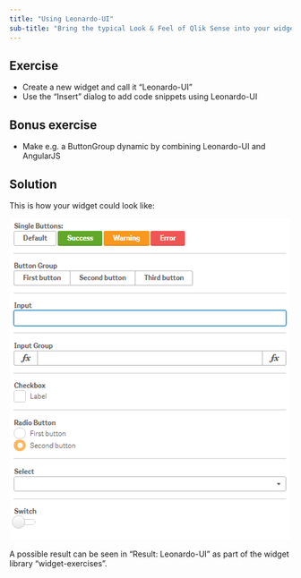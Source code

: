 ```yaml
---
title: "Using Leonardo-UI"
sub-title: "Bring the typical Look & Feel of Qlik Sense into your widgets."
---
```


## Exercise

- Create a new widget and call it “Leonardo-UI”
- Use the “Insert” dialog to add code snippets using Leonardo-UI

## Bonus exercise

- Make e.g. a ButtonGroup dynamic by combining Leonardo-UI and AngularJS

## Solution

This is how your widget could look like:

![](images/result.png)

A possible result can be seen in “Result: Leonardo-UI” as part of the widget library “widget-exercises”.

